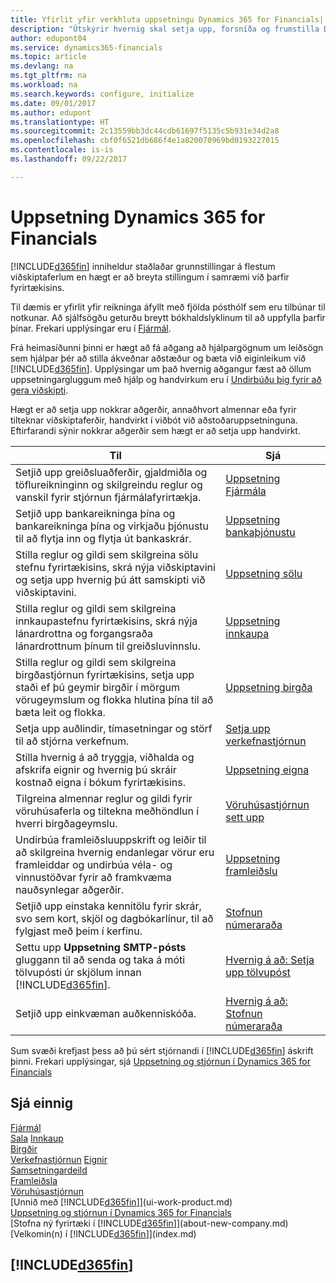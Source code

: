 ```yaml
---
title: Yfirlit yfir verkhluta uppsetningu Dynamics 365 for Financials| Microsoft Docs
description: "Útskýrir hvernig skal setja upp, forsníða og frumstilla Dynamics 365 for Financials| eftir þínum þörfum."
author: edupont04
ms.service: dynamics365-financials
ms.topic: article
ms.devlang: na
ms.tgt_pltfrm: na
ms.workload: na
ms.search.keywords: configure, initialize
ms.date: 09/01/2017
ms.author: edupont
ms.translationtype: HT
ms.sourcegitcommit: 2c13559bb3dc44cdb61697f5135c5b931e34d2a8
ms.openlocfilehash: cbf0f6521db686f4e1a820070969bd0193227015
ms.contentlocale: is-is
ms.lasthandoff: 09/22/2017

---
```

# <a name="setting-up-dynamics-365-for-financials"></a>Uppsetning Dynamics 365 for Financials
[!INCLUDE[d365fin](includes/d365fin_md.md)] inniheldur staðlaðar grunnstillingar á flestum viðskiptaferlum en hægt er að breyta stillingum í samræmi við þarfir fyrirtækisins.

Til dæmis er yfirlit yfir reikninga áfyllt með fjölda pósthólf sem eru tilbúnar til notkunar. Að sjálfsögðu geturðu breytt bókhaldslyklinum til að uppfylla þarfir þínar. Frekari upplýsingar eru í  [Fjármál](finance.md).

Frá heimasíðunni þinni er hægt að fá aðgang að hjálpargögnum um leiðsögn sem hjálpar þér að stilla ákveðnar aðstæður og bæta við eiginleikum við [!INCLUDE[d365fin](includes/d365fin_md.md)]. Upplýsingar um það hvernig aðgangur fæst að öllum uppsetningargluggum með hjálp og handvirkum eru í [Undirbúðu þig fyrir að gera viðskipti](ui-get-ready-business.md).

Hægt er að setja upp nokkrar aðgerðir, annaðhvort almennar eða fyrir tilteknar viðskiptaferðir, handvirkt í viðbót við aðstoðaruppsetninguna. Eftirfarandi sýnir nokkrar aðgerðir sem hægt er að setja upp handvirkt.

| Til | Sjá |
| --- | --- |
| Setjið upp greiðsluaðferðir, gjaldmiðla og töflureikninginn og skilgreindu reglur og vanskil fyrir stjórnun fjármálafyrirtækja. |[Uppsetning Fjármála](finance-setup-finance.md) |
| Setjið upp bankareikninga þína og bankareikninga þína og virkjaðu þjónustu til að flytja inn og flytja út bankaskrár. |[Uppsetning bankaþjónustu](bank-setup-banking.md) |
| Stilla reglur og gildi sem skilgreina sölu stefnu fyrirtækisins, skrá nýja viðskiptavini og setja upp hvernig þú átt samskipti við viðskiptavini. |[Uppsetning sölu](sales-setup-sales.md) |
| Stilla reglur og gildi sem skilgreina innkaupastefnu fyrirtækisins, skrá nýja lánardrottna og forgangsraða lánardrottnum þínum til greiðsluvinnslu. |[Uppsetning innkaupa](purchasing-setup-purchasing.md) |
| Stilla reglur og gildi sem skilgreina birgðastjórnun fyrirtækisins, setja upp staði ef þú geymir birgðir í mörgum vörugeymslum og flokka hlutina þína til að bæta leit og flokka. |[Uppsetning birgða](inventory-setup-inventory.md) |
| Setja upp auðlindir, tímasetningar og störf til að stjórna verkefnum. |[Setja upp verkefnastjórnun](projects-setup-projects.md) |
| Stilla hvernig á að tryggja, viðhalda og afskrifa eignir og hvernig þú skráir kostnað eigna í bókum fyrirtækisins. |[Uppsetning eigna](fa-setup.md) |
|Tilgreina almennar reglur og gildi fyrir vöruhúsaferla og tiltekna meðhöndlun í hverri birgðageymslu.|[Vöruhúsastjórnun sett upp](warehouse-setup-warehouse.md)|
|Undirbúa framleiðsluuppskrift og leiðir til að skilgreina hvernig endanlegar vörur eru framleiddar og undirbúa véla- og vinnustöðvar fyrir að framkvæma nauðsynlegar aðgerðir.|[Uppsetning framleiðslu](production-configure-production-processes.md)|
| Setjið upp einstaka kennitölu fyrir skrár, svo sem kort, skjöl og dagbókarlínur, til að fylgjast með þeim í kerfinu. |[Stofnun númeraraða](ui-create-number-series.md) |
| Settu upp **Uppsetning SMTP-pósts** gluggann til að senda og taka á móti tölvupósti úr skjölum innan [!INCLUDE[d365fin](includes/d365fin_md.md)]. |[Hvernig á að: Setja upp tölvupóst](madeira-how-setup-email.md) |
| Setjið upp einkvæman auðkenniskóða. |[Hvernig á að: Stofnun númeraraða](ui-create-number-series.md) |

Sum svæði krefjast þess að þú sért stjórnandi í [!INCLUDE[d365fin](includes/d365fin_md.md)] áskrift þinni. Frekari upplýsingar, sjá [Uppsetning og stjórnun í Dynamics 365 for Financials](admin-setup-and-administration.md)  

## <a name="see-also"></a>Sjá einnig
[Fjármál](finance.md)  
[Sala](sales-manage-sales.md)
[Innkaup](purchasing-manage-purchasing.md)  
[Birgðir](inventory-manage-inventory.md)    
[Verkefnastjórnun](projects-manage-projects.md)
[Eignir](fa-manage.md)    
[Samsetningardeild](assembly-assemble-items.md)  
[Framleiðsla](production-manage-manufacturing.md)  
[Vöruhúsastjórnun](warehouse-manage-warehouse.md)  
[Unnið með [!INCLUDE[d365fin](includes/d365fin_md.md)]](ui-work-product.md)  
[Uppsetning og stjórnun í Dynamics 365 for Financials](admin-setup-and-administration.md)  
[Stofna ný fyrirtæki í [!INCLUDE[d365fin](includes/d365fin_md.md)]](about-new-company.md)  
[Velkomin(n) í [!INCLUDE[d365fin](includes/d365fin_md.md)]](index.md)  

## [!INCLUDE[d365fin](includes/free_trial_md.md)]


